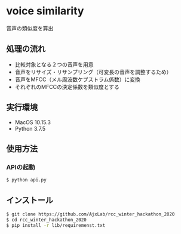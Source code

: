 # voice similarity

音声の類似度を算出


## 処理の流れ
- 比較対象となる２つの音声を用意
- 音声をリサイズ・リサンプリング（可変長の音声を調整するため）
- 音声をMFCC（メル周波数ケプストラム係数）に変換
- それぞれのMFCCの決定係数を類似度とする


## 実行環境
- MacOS 10.15.3
- Python 3.7.5


## 使用方法
### APIの起動
```sh
$ python api.py
```

## インストール
```sh
$ git clone https://github.com/AjxLab/rcc_winter_hackathon_2020
$ cd rcc_winter_hackathon_2020
$ pip install -r lib/requiremenst.txt
```
